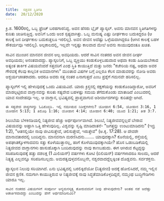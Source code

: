 ```yaml
---
title:  ಸತ್ತವರ ಸ್ಥಿತಿಗತಿ
date:  20/12/2020
---
```


ಕ್ರಿ.ಶ. 1600ರಲ್ಲಿ, ಒಬ್ಬ ಫ್ರೆಂಚ್ ಬರಹಗಾರನಿದ್ದ. ಅವನ ಹೆಸರು ಬ್ಲೈಸ್ ಪ್ಯಾಸ್ಕಲ್. ಅವನು ಮಾನವನ ಸ್ಥಿತಿಗತಿಗಳನ್ನು ಕುರಿತು ಚಿಂತಿಸುತ್ತಿದ್ದ. ಅವನಿಗೆ ಒಂದು ಅಂಶ ಸ್ಪಷ್ಟವಾಗಿತ್ತು. ಒಬ್ಬ ಮನುಷ್ಯ ಎಷ್ಟು ದೀರ್ಘಕಾಲ ಬದುಕಿದ್ದರೂ (ಆ ಕಾಲಕ್ಕೆ ಜನ ದೀರ್ಘಕಾಲ ಬದುಕುತ್ತಲೂ ಇರಲಿಲ್ಲ). ಅವನ ಜೀವನ ಅದೆಷ್ಟು ಒಳ್ಳೆಯದಾಗಿದ್ದರೂ (ಆಗಿನ ಕಾಲಕ್ಕೆ ಬಹಳ ಸೌಕರ್ಯವೂ ಇರಲಿಲ್ಲ). ಅಲ್ಪಕಾಲದಲ್ಲಿ, ಇಲ್ಲವೇ ಇನ್ನಷ್ಟು ಕಾಲವಾದ ಮೇಲೆ ಅವನು ಸಾಯುವುದಂತೂ ಖಚಿತ.

ಸಾವಿನ ಮುಂಚಿನ ಮಾನವನ ಜೀವನ ಅಲ್ಪ ಅವಧಿಯದು. ಆದರೆ ಸಾವಿನ ನಂತರದ ಅವನ ಜೀವನ ದೀರ್ಘ ಅವಧಿಯದು; ಅನಂತವಾದದ್ದು. ಪ್ಯಾಸ್ಕಲನಿಗೆ, ಒಬ್ಬ ವ್ಯಕ್ತಿಯು ಕಂಡುಕೊಳ್ಳಬಹುದಾದ ಅಥವಾ ಕಂಡು ಹಿಡಿಯಬೇಕಾದ ಅತ್ಯಂತ ತಾರ್ಕಿಕ ವಿಷಯವೆಂದರೆ ಸತ್ತವರಿಗೆ ಎಂಥ ಸ್ಥಿತಿ ಕಾಯುತ್ತಿದೆ ಮತ್ತು ಜನರು "ಕಚೇರಿಯ ನಷ್ಟ, ಅಥವಾ ಅವರ ಗೌರವಕ್ಕೆ ಕೆಲವು ಕಾಲ್ಪನಿಕ ಅವಮಾನಗಳು" ಮುಂತಾದ ವಿಷಗಳ ಬಗ್ಗೆ ಎಲ್ಲರೂ ಕೆಲಸ ಮಾಡುವರನ್ನು ನೋಡಿ ಅವರು ಆಶ್ಚರ್ಯಚಕಿತರಾದರು. ಆದರೂ ಅವರು ಸತ್ತ ನಂತರ ಏನಾಗುತ್ತದೆ ಎಂಬ ಪ್ರಶ್ನೆಗೆ ಗಮನವೇ ಹರಿಸಲಿಲ್ಲ.

ಪ್ಯಾಸ್ಕಲ್‍ಗೆ ಇಲ್ಲಿ ಹೇಳುವುದಕ್ಕೆ ಒಂದು ವಿಷಯವಿದೆ. ಯಾರು ಕ್ರಿಸ್ತನಲ್ಲಿ ರಕ್ಷಣೆಯನ್ನು ಕಂಡುಕೊಂಡಿದ್ದಾರೋ, ಅವರಿಗೆ ಮಾಡಲ್ಪಟ್ಟಿರುವ ವಾಗ್ದಾನವನ್ನು ಕುರಿತು ಸತ್ಯವೇದ ಬಹಳಷ್ಟು ಸಮಯ ತೆಗೆದುಕೊಂಡು ಮಾತಾಡಿದೆ ಎಂಬುದರಲ್ಲಿ ಯಾವ ಸಂದೇಹವೂ ಇಲ್ಲ. ಆ ವಾಗ್ದಾನ, ಭವಿಷ್ಯದಲ್ಲಿ ಪ್ರಾಪ್ತವಾಗುವ ಆಶೀರ್ವಾದಗಳನ್ನು ಕುರಿತದ್ದೇ ಆಗಿದೆ.

`ಈ ಸತ್ಯವೇದ ವಾಕ್ಯಗಳನ್ನು ಓದಿಕೊಳ್ಳಿರಿ. ಇಲ್ಲಿ ನಮಗಿರುವ ನಿರೀಕ್ಷೆಗಳೇನು? ಯೋಹಾನ 6:54, ಯೋಹಾನ 3:16, 1 ಯೋಹಾನ 5:13; 1 ತಿಮೊಥಿ 1:16; ಯೋಹಾನ 4:14; ಯೋಹಾನ 6:40; ಯೂದ 1:21; ತೀತ 3:7.`

ಶಿಲುಬೆಯ ಬೆಳಕಿನಡಿಯಲ್ಲಿ ನಿತ್ಯಜೀವ ಹೆಚ್ಚು ಅರ್ಥಪೂರ್ಣವಾಗಿದೆ. ಶಿಲುಬೆ, ನಿತ್ಯಜೀವವನ್ನಲ್ಲದೆ ಬೇರಾವ ವಿಷಯವನ್ನು ಅಷ್ಟಾಗಿ ಒತ್ತಿ ಹೇಳುವುದಿಲ್ಲ. ವಿಶ್ವವನ್ನು ಸೃಷ್ಟಿ ಮಾಡಿದಾತನೆ- "ಜಗತ್ತನ್ನು ಉಂಟುಮಾಡಿದನು" (ಇಬ್ರಿ 1:2), "ಆತನಲ್ಲಿಯೇ ನಾವು ಜೀವಿಸುತ್ತೇವೆ, ಚಲಿಸುತ್ತೇವೆ, ಇರುತ್ತೇವೆ" (ಅ.ಕೃ. 17:28). ಆ ದೇವರೇ ಮಾನಾವತಾರದಲ್ಲಿ ಬಂದಿದ್ದನು. ಮಾನವನಾಗಿ ಮರಣಿಸಿದನು........ ಯಾವುದಕ್ಕಾಗಿ? ಕೊನೆಯಲ್ಲಿ, ರಸ್ತೆಯಲ್ಲಿ ಅಪಘಾತಕ್ಕೊಳಗಾದವನು ಸತ್ತು ಕೊಳೆಯುತ್ತಾನಲ್ಲ, ಹಾಗೆ ಕೊಳೆಯುವುದಕ್ಕಾಗಿಯೇ? ಹೊಸ ಒಡಂಬಡಿಕೆಯಲ್ಲಿ ನಿತ್ಯಜೀವದ ವಾಗ್ದಾನಗಳು ಹಾಸುಹೊಕ್ಕಾಗಿ ಬಂದಿರುವುದನ್ನು ನಾವು ಕಾಣಬಹುದು. ಈಗ ಆಗಿರುವ ಕೆಟ್ಟದ್ದನ್ನು ಸರಿಪಡಿಸುವುದಕ್ಕೆ ಹತ್ತು ದಶಲಕ್ಷ (1 ಮಿಲಿಯನ್) ವರ್ಷಗಳು ಕೋಟಿ (ಬಿಲಿಯನ್) ವರ್ಷಗಳಾದರೂ ಸಾಲದು, ಆದರೆ ನಿತ್ಯತ್ವ ಎಲ್ಲವನ್ನೂ ಸರಿಪಡಿಸಬಲ್ಲದು. ಅಮರತ್ವವುಳ್ಳವನೊಬ್ಬನೇ, ನಶ್ವರವಾದದ್ದೆಲ್ಲಕ್ಕಿಂತ ದೊಡ್ಡವನು. ಸರ್ವಶಕ್ತನು.

ಪ್ಯಾಸ್ಕಲನ ನಿಲುವು ಸರಿಯಾಗಿದೆ. ಏನು ಭವಿಷ್ಯದಲ್ಲಿ ಬರಲಿಕ್ಕಿದೆಯೋ (ನಿತ್ಯಜೀವ) ಅದಕ್ಕೆ ಹೋಲಿಸಿದರೆ, ನಮ್ಮ ಇಲ್ಲಿನ ಜೀವನ ಕ್ಷಣಿಕ. ನಮಗಾಗಿ ಕಾಯುತ್ತಿರುವ ಆ ನಿತ್ಯಜೀವಕ್ಕೆ ನಾವು ಸಿದ್ಧತೆಮಾಡಿಕೊಳ್ಳದಿದ್ದರೆ, ನಮ್ಮಂಥ ಬುದ್ಧಿಗೇಡಿಗಳು ಯಾರೂ ಇಲ್ಲ.

`ಸಾವಿನ ನಂತರದ ವಿಷಯಗಳಿಗೆ ಸಂಪೂರ್ಣ ಅನ್ಯಮನಸ್ಕತ್ವ ತೋರುವವರಿಗೆ ನೀವು ಹೇಳುವುದೇನು? ಅಂತಹ ನಡೆ ಅದೆಷ್ಟು ಅತಾರ್ತಿಕವಾದದ್ದು ಎಂಬುದನ್ನು ಹೇಗೆ ಅರ್ಥಮಾಡಿಸುವಿರಿ?`